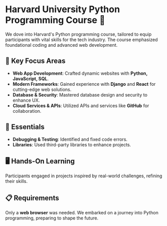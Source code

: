 # Harvard University Python Programming Course 🐍

We dove into Harvard's Python programming course, tailored to equip participants with vital skills for the tech industry. The course emphasized foundational coding and advanced web development.

## 🎯 Key Focus Areas

- **Web App Development**: Crafted dynamic websites with **Python, JavaScript, SQL**.
- **Modern Frameworks**: Gained experience with **Django** and **React** for cutting-edge web solutions.
- **Database & Security**: Mastered database design and security to enhance UX.
- **Cloud Services & APIs**: Utilized APIs and services like **GitHub** for collaboration.

## 📘 Essentials

- **Debugging & Testing**: Identified and fixed code errors.
- **Libraries**: Used third-party libraries to enhance projects.

## 🖥️ Hands-On Learning

Participants engaged in projects inspired by real-world challenges, refining their skills.

## 📋 Requirements

Only a **web browser** was needed. We embarked on a journey into Python programming, preparing to shape the future.
